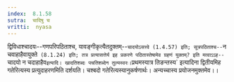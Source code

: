 ```yaml
---
index:  8.1.58
sutra:  चादिषु च
vritti:  nyasa
---
```


द्विविधाश्चादयः--गणपरिपठिताश्च, यावङ्गीकृत्यैतदुक्तम्--`चादयोऽसत्त्वे (1.4.57) इति; सूत्रपठिताश्च--`न चवाहाहैवायुक्ते` (8.1.24) इति; तत्र प्रत्यासत्तेर्य इह प्रकरणे पठितास्तेषामेव ग्रहणं युक्तम्? इति मत्वाऽऽह--`चादयो न चदाहाहैव` इत्यादि। खादतिशब्दः पचतिशब्देन तुल्यस्वरः। `प्रथमस्यात्र तिङन्तस्य` इत्यादिना द्वितीयमिह गतेरित्यस्य प्रत्युदाहरणमिति दर्शयति। चश्बदो गतेरित्यस्यानुकर्षणार्थः। अन्यच्चास्य प्रयोजनमुक्तमेव।।

